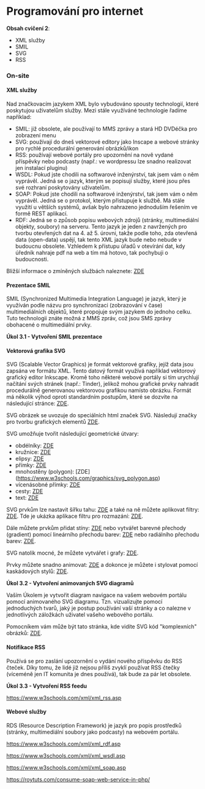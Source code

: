 # Programování pro internet

**Obsah cvičení 2**:
* XML služby
* SMIL
* SVG
* RSS

### On-site

#### XML služby

Nad značkovacím jazykem XML bylo vybudováno spousty technologií, které poskytujou uživatelům služby. Mezi stále využíváné technologie řadíme například:
* SMIL: již obsolete, ale používají to MMS zprávy a stará HD DVDéčka pro zobrazení menu
* SVG: používají do dneš vektorové editory jako Inscape a webové stránky pro rychlé procedurální generování obrázků/ikon
* RSS: používají webové portály pro upozornění na nově vydané příspěvky nebo podcasty (např.: ve wordpressu lze snadno realizovat jen instalací pluginu)
* WSDL: Pokud jste chodili na softwarové inženýrství, tak jsem vám o něm vyprávěl. Jedná se o jazyk, kterým se popisují služby, které jsou přes své rozhraní poskytovány uživatelům.
* SOAP: Pokud jste chodili na softwarové inženýrství, tak jsem vám o něm vyprávěl. Jedná se o protokol, kterým přistupuje k službě. Má stále využití u větších systémů, avšak bylo nahrazeno jednoduším řešením ve formě REST aplikací.
* RDF: Jedná se o způsob popisu webových zdrojů (stránky, multimediální objekty, soubory) na serveru. Tento jazyk je jeden z navržených pro tvorbu otevřených dat na 4. až 5. úrovni, takže podle toho, zda otevřená data (open-data) uspějí, tak tento XML jazyk bude nebo nebude v budoucnu obsolete. Vzhledem k přístupu úřadů v otevírání dat, kdy úředník nahraje pdf na web a tím má hotovo, tak pochybuji o budoucnosti.

Bližší informace o zmíněných službách naleznete: [ZDE](https://www.w3schools.com/xml/xml_services.asp)

#### Prezentace SMIL

SMIL (Synchronized Multimedia Integration Language) je jazyk, který je využíván podle názvu pro synchronizaci (zobrazování v čase) multimediálních objektů, které propojuje svým jazykem do jednoho celku. Tuto technologii znáte možná z MMS zpráv, což jsou SMS zprávy obohacené o multimediální prvky.


**Úkol 3.1 - Vytvoření SMIL prezentace**

#### Vektorová grafika SVG

SVG (Scalable Vector Graphics) je formát vektorové grafiky, jejíž data jsou zapsána ve formátu XML. Tento datový formát využívá například vektorový grafický editor Inkscape. Kromě toho některé webové portály si tím urychlují načítání svých stránek (např.: Tinder), jelikož mohou grafické prvky nahradit procedurálně generovanou vektorovou grafikou namísto obrázku. Formát má několik výhod oproti standardním postupům, které se dozvíte na následující stránce: [ZDE](https://www.w3schools.com/graphics/svg_intro.asp).

SVG obrázek se uvozuje do speciálních html značek SVG. Následují značky pro tvorbu grafických elementů [ZDE](https://www.w3schools.com/graphics/svg_inhtml.asp).

SVG umožňuje tvořit následující geometrické útvary:
* obdélníky: [ZDE](https://www.w3schools.com/graphics/svg_rect.asp)
* kružnice: [ZDE](https://www.w3schools.com/graphics/svg_circle.asp)
* elipsy: [ZDE](https://www.w3schools.com/graphics/svg_ellipse.asp)
* přímky: [ZDE](https://www.w3schools.com/graphics/svg_line.asp)
* mnohostěny (polygon): [ZDE] (https://www.w3schools.com/graphics/svg_polygon.asp)
* vícenásobné přímky: [ZDE](https://www.w3schools.com/graphics/svg_polyline.asp)
* cesty: [ZDE](https://www.w3schools.com/graphics/svg_path.asp)
* text: [ZDE](https://www.w3schools.com/graphics/svg_text.asp)

SVG prvkům lze nastavit šířku tahu: [ZDE](https://www.w3schools.com/graphics/svg_stroking.asp) a také na ně můžete aplikovat filtry: [ZDE](https://www.w3schools.com/graphics/svg_filters_intro.asp). Tde je ukázka aplikace filtru pro rozmazání: [ZDE](https://www.w3schools.com/graphics/svg_fegaussianblur.asp).

Dále můžete prvkům přidat stíny: [ZDE](https://www.w3schools.com/graphics/svg_feoffset.asp) nebo vytvářet barevné přechody (gradient) pomocí lineárního přechodu barev: [ZDE](https://www.w3schools.com/graphics/svg_grad_linear.asp) nebo radiálního přechodu barev: [ZDE](https://www.w3schools.com/graphics/svg_grad_radial.asp).

SVG natolik mocné, že můžete vytvářet i grafy: [ZDE](https://css-tricks.com/how-to-make-charts-with-svg/).

Prvky můžete snadno animovat: [ZDE](https://jenkov.com/tutorials/svg/svg-animation.html) a dokonce je můžete i stylovat pomocí kaskádových stylů: [ZDE](https://jenkov.com/tutorials/svg/svg-and-css.html).

**Úkol 3.2 - Vytvoření animovaných SVG diagramů**

Vaším Úkolem je vytvořit diagram navigace na vašem webovém portálu pomocí animovaného SVG diagramu. Tzn. vizualizujte pomocí jednoduchých tvarů, jaký je postup používání vaší stránky a co nalezne v jednotlivých záložkách uživatel vašeho webového portálu.

Pomocníkem vám může být tato stránka, kde vidíte SVG kód "komplexních" obrázků: [ZDE](https://www.freecodecamp.org/news/svg-tutorial-learn-to-code-images/).

#### Notifikace RSS

Používá se pro zaslání upozornění o vydání nového příspěvku do RSS čteček. Díky tomu, že lidé již nejsou příliš zvyklí používat RSS čtečky (víceméně jen IT komunita je dnes používá), tak bude za pár let obsolete. 

**Úkol 3.3 - Vytvoření RSS feedu**

https://www.w3schools.com/xml/xml_rss.asp

#### Webové služby

RDS (Resource Description Framework) je jazyk pro popis prostředků (stránky, multimediální soubory jako podcasty) na webovém portálu. 


https://www.w3schools.com/xml/xml_rdf.asp

https://www.w3schools.com/xml/xml_wsdl.asp

https://www.w3schools.com/xml/xml_soap.asp

https://roytuts.com/consume-soap-web-service-in-php/